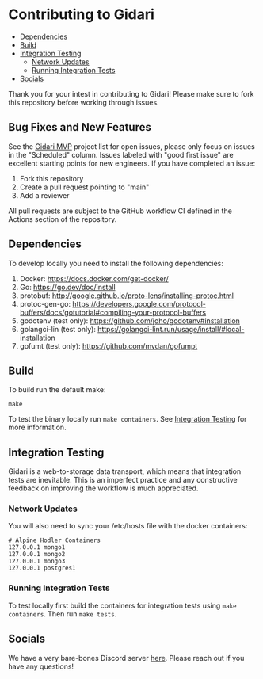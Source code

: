 # Contributing to Gidari

- [Dependencies](#dependencies)
- [Build](#build)
- [Integration Testing](#integration-testing)
  - [Network Updates](#network-updates)
  - [Running Integration Tests](#running-integration-tests)
- [Socials](#socials)

Thank you for your intest in contributing to Gidari! Please make sure to fork this repository before working through issues.

## Bug Fixes and New Features

See the [Gidari MVP](https://github.com/orgs/alpine-hodler/projects/3) project list for open issues, please only focus on issues in the "Scheduled" column. Issues labeled with "good first issue" are excellent starting points for new engineers. If you have completed an issue:

1. Fork this repository
2. Create a pull request pointing to "main"
3. Add a reviewer

All pull requests are subject to the GitHub workflow CI defined in the Actions section of the repository.

## Dependencies

To develop locally you need to install the following dependencies:

1. Docker: https://docs.docker.com/get-docker/
2. Go: https://go.dev/doc/install
3. protobuf: http://google.github.io/proto-lens/installing-protoc.html
4. protoc-gen-go: https://developers.google.com/protocol-buffers/docs/gotutorial#compiling-your-protocol-buffers
5. godotenv (test only): https://github.com/joho/godotenv#installation
6. golangci-lin (test only): https://golangci-lint.run/usage/install/#local-installation
7. gofumt (test only): https://github.com/mvdan/gofumpt

## Build

To build run the default make:

```
make
```

To test the binary locally run `make containers`. See [Integration Testing](#integration-testing) for more information.

## Integration Testing

Gidari is a web-to-storage data transport, which means that integration tests are inevitable. This is an imperfect practice and any constructive feedback on improving the workflow is much appreciated.

### Network Updates

You will also need to sync your /etc/hosts file with the docker containers:

```
# Alpine Hodler Containers
127.0.0.1 mongo1
127.0.0.1 mongo2
127.0.0.1 mongo3
127.0.0.1 postgres1
```

### Running Integration Tests

To test locally first build the containers for integration tests using `make containers`. Then run `make tests`.

## Socials

We have a very bare-bones Discord server [here](https://discord.gg/duttjEpb). Please reach out if you have any questions!
